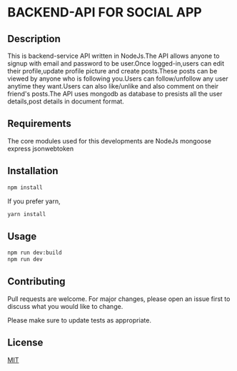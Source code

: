 # BACKEND-API FOR SOCIAL APP

## Description
This is backend-service API written in NodeJs.The API allows anyone to signup with email and password to be user.Once logged-in,users can edit their profile,update profile picture and create posts.These posts can be viewed by anyone who is following you.Users can follow/unfollow any user anytime they want.Users can also like/unlike and also comment on their friend's posts.The API uses mongodb as database to presists all the user details,post details in document format.

## Requirements
  The core modules used for this developments are
    NodeJs
    mongoose
    express
    jsonwebtoken

## Installation

```bash
npm install
```

If you prefer yarn,
```bash
yarn install
```

## Usage
```bash
npm run dev:build
npm run dev
```
## Contributing
Pull requests are welcome. For major changes, please open an issue first to discuss what you would like to change.

Please make sure to update tests as appropriate.

## License
[MIT](https://choosealicense.com/licenses/mit/)
